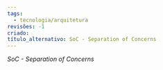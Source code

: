 ```yaml
---
tags:
  - tecnologia/arquitetura
revisões: -1
criado: 
título_alternativo: SoC - Separation of Concerns
---
```

*SoC - Separation of Concerns*

